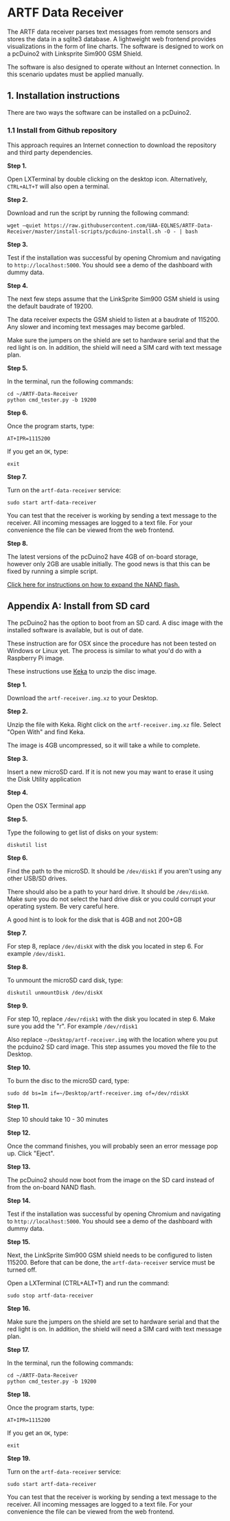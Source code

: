 # ARTF Data Receiver

The ARTF data receiver parses text messages from remote sensors and stores the
data in a sqlite3 database. A lightweight web frontend provides visualizations
in the form of line charts. The software is designed to work on a pcDuino2 with
Linksprite Sim900 GSM Shield.

The software is also designed to operate without an Internet connection. In this
 scenario updates must be applied manually.

## 1. Installation instructions

There are two ways the software can be installed on a pcDuino2.

### 1.1 Install from Github repository

This approach requires an Internet connection to download the repository and
third party dependencies.

**Step 1.**

Open LXTerminal by double clicking on the desktop icon. Alternatively,
`CTRL+ALT+T` will also open a terminal.

**Step 2.**

Download and run the script by running the following command:

    wget –quiet https://raw.githubusercontent.com/UAA-EQLNES/ARTF-Data-Receiver/master/install-scripts/pcduino-install.sh -O - | bash

**Step 3.**

Test if the installation was successful by opening Chromium and navigating to
`http://localhost:5000`. You should see a demo of the dashboard with dummy data.


**Step 4.**

The next few steps assume that the LinkSprite Sim900 GSM shield is using the
default baudrate of 19200.

The data receiver expects the GSM shield to listen at a baudrate of 115200. Any
slower and incoming text messages may become garbled.

Make sure the jumpers on the shield are set to hardware serial and that the
red light is on. In addition, the shield will need a SIM card with text message
plan.

**Step 5.**

In the terminal, run the following commands:

    cd ~/ARTF-Data-Receiver
    python cmd_tester.py -b 19200

**Step 6.**

Once the program starts, type:

    AT+IPR=1115200

If you get an `OK`, type:

    exit

**Step 7.**

Turn on the `artf-data-receiver` service:

    sudo start artf-data-receiver

You can test that the receiver is working by sending a text message to the
receiver. All incoming messages are logged to a text file. For your convenience
the file can be viewed from the web frontend.

**Step 8.**

The latest versions of the pcDuino2 have 4GB of on-board storage, however only
2GB are usable initially. The good news is that this can be fixed by running
a simple script.

[Click here for instructions on how to expand the NAND flash.](http://www.pcduino.com/how-to-enable-full-4gb-nand-flash-memory-on-new-batch-of-pcduino/)

## Appendix A: Install from SD card

The pcDuino2 has the option to boot from an SD card. A disc image with the
installed software is available, but is out of date.

These instruction are for OSX since the procedure has not been tested on Windows
or Linux yet. The process is similar to what you'd do with a Raspberry Pi image.

These instructions use [Keka](http://www.kekaosx.com/en/) to unzip the disc image.

**Step 1.**

Download the `artf-receiver.img.xz` to your Desktop.

**Step 2.**

Unzip the file with Keka. Right click on the `artf-receiver.img.xz` file. Select
"Open With" and find Keka.

The image is 4GB uncompressed, so it will take a while to complete.

**Step 3.**

Insert a new microSD card. If it is not new you may want to erase it using the
Disk Utility application

**Step 4.**

Open the OSX Terminal app

**Step 5.**

Type the following to get list of disks on your system:

    diskutil list

**Step 6.**

Find the path to the microSD. It should be `/dev/disk1` if you aren't using any
other USB/SD drives.

There should also be a path to your hard drive. It should be `/dev/disk0`. Make
sure you do not select the hard drive disk or you could corrupt your operating
system. Be very careful here.

A good hint is to look for the disk that is 4GB and not 200+GB

**Step 7.**

For step 8, replace `/dev/diskX` with the disk you located in step 6.
For example `/dev/disk1`.

**Step 8.**

To unmount the microSD card disk, type:

    diskutil unmountDisk /dev/diskX

**Step 9.**

For step 10, replace `/dev/rdisk1` with the disk you located in step 6. Make sure
you add the "r". For example `/dev/rdisk1`

Also replace `~/Desktop/artf-receiver.img` with the location where you put the
pcduino2 SD card image. This step assumes you moved the file to the Desktop.


**Step 10.**

To burn the disc to the microSD card, type:

    sudo dd bs=1m if=~/Desktop/artf-receiver.img of=/dev/rdiskX

**Step 11.**

Step 10 should take 10 - 30 minutes

**Step 12.**

Once the command finishes, you will probably seen an error message pop up.
Click "Eject".

**Step 13.**

The pcDuino2 should now boot from the image on the SD card instead of from
the on-board NAND flash.

**Step 14.**

Test if the installation was successful by opening Chromium and navigating to
`http://localhost:5000`. You should see a demo of the dashboard with dummy data.


**Step 15.**

Next, the LinkSprite Sim900 GSM shield needs to be configured to listen 115200.
Before that can be done, the `artf-data-receiver` service must be turned off.

Open a LXTerminal (CTRL+ALT+T) and run the command:

    sudo stop artf-data-receiver


**Step 16.**

Make sure the jumpers on the shield are set to hardware serial and that the
red light is on. In addition, the shield will need a SIM card with text message
plan.

**Step 17.**

In the terminal, run the following commands:

    cd ~/ARTF-Data-Receiver
    python cmd_tester.py -b 19200

**Step 18.**

Once the program starts, type:

    AT+IPR=1115200

If you get an `OK`, type:

    exit

**Step 19.**

Turn on the `artf-data-receiver` service:

    sudo start artf-data-receiver

You can test that the receiver is working by sending a text message to the
receiver. All incoming messages are logged to a text file. For your convenience
the file can be viewed from the web frontend.